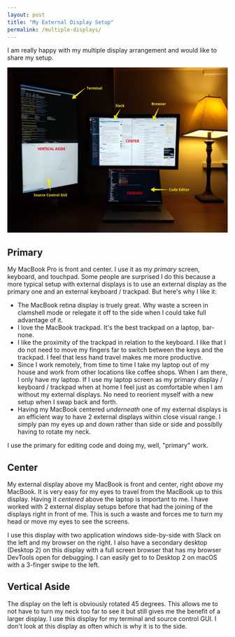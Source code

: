 ```yaml
---
layout: post
title: "My External Display Setup"
permalink: /multiple-displays/
---
```

I am really happy with my multiple display arrangement and would like to share my setup.

![Windows 95 CD-ROM](/media/multiple-displays.jpg)

## Primary

My MacBook Pro is front and center.  I use it as my _primary_ screen, keyboard, and touchpad.  Some people are surprised I do this because a more typical setup with external displays is to use an external display as the primary one and an external keyboard / trackpad.  But here's why I like it:

- The MacBook retina display is truely great.  Why waste a screen in clamshell mode or relegate it off to the side when I could take full advantage of it.
- I love the MacBook trackpad.  It's the best trackpad on a laptop, bar-none.
- I like the proximity of the trackpad in relation to the keyboard.  I like that I do not need to move my fingers far to switch between the keys and the trackpad.  I feel that less hand travel makes me more productive.
- Since I work remotely, from time to time I take my laptop out of my house and work from other locations like coffee shops.  When I am there, I only have my laptop.  If I use my laptop screen as my primary display / keyboard / trackpad when at home I feel just as comfortable when I am without my external displays.  No need to reorient myself with a new setup when I swap back and forth.
- Having my MacBook centered _underneath_ one of my external displays is an efficient way to have 2 external displays within close visual range.  I simply pan my eyes up and down rather than side or side and possiblly having to rotate my neck.

I use the primary for editing code and doing my, well, "primary" work.

## Center

My external display above my MacBook is front and center, right _above_ my MacBook.  It is very easy for my eyes to travel from the MacBook up to this display.  Having it _centered_ above the laptop is important to me.  I have worked with 2 external display setups before that had the joining of the displays right in front of me.  This is such a waste and forces me to turn my head or move my eyes to see the screens.

I use this display with two application windows side-by-side with Slack on the left and my browser on the right.  I also have a secondary desktop (Desktop 2) on this display with a full screen browser that has my browser DevTools open for debugging.  I can easily get to to Desktop 2 on macOS with a 3-finger swipe to the left.

## Vertical Aside

The display on the left is obviously rotated 45 degrees.  This allows me to not have to turn my neck too far to see it but still gives me the benefit 
of a larger display.  I use this display for my terminal and source control GUI.  I don't look at this display as often which is why it is to the side.